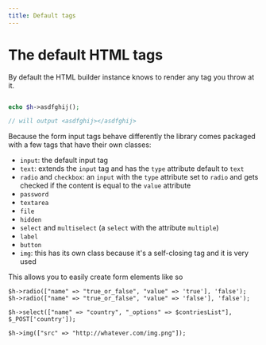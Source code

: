 ```yaml
---
title: Default tags
---
```


# The default HTML tags

By default the HTML builder instance knows to render any tag you throw at it.

```php

echo $h->asdfghij();

// will output <asdfghij></asdfghij>
```

Because the form input tags behave differently the library comes packaged with a few tags that have their own classes:

- `input`: the default input tag 
- `text`: extends the `input` tag and has the `type` attribute default to `text`
- `radio` and `checkbox`: an `input` with the `type` attribute set to `radio` and gets checked if the content is equal to the `value` attribute
- `password`
- `textarea`
- `file`
- `hidden`
- `select` and `multiselect` (a `select` with the attribute `multiple`)
- `label`
- `button`
- `img`: this has its own class because it's a self-closing tag and it is very used

This allows you to easily create form elements like so

```
$h->radio(["name" => "true_or_false", "value" => 'true'], 'false');
$h->radio(["name" => "true_or_false", "value" => 'false'], 'false');

$h->select(["name" => "country", "_options" => $contriesList"], $_POST['country']);

$h->img(["src" => "http://whatever.com/img.png"]);
```
